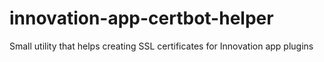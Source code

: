# innovation-app-certbot-helper
Small utility that helps creating SSL certificates for Innovation app plugins
